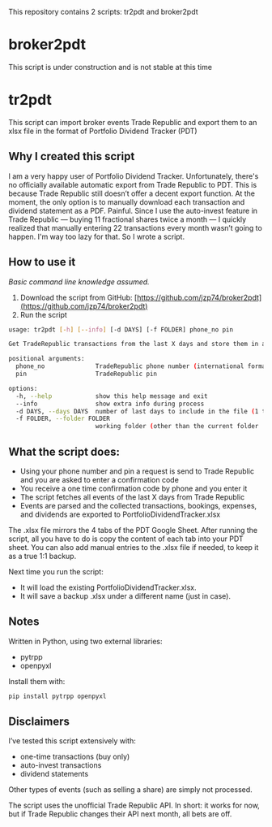 This repository contains 2 scripts: tr2pdt and broker2pdt 

# broker2pdt
This script is under construction and is not stable at this time

# tr2pdt
This script can import broker events Trade Republic and export them to an xlsx file in the format of Portfolio Dividend Tracker (PDT)

## Why I created this script
I am a very happy user of Portfolio Dividend Tracker. Unfortunately, there's no officially available automatic export from Trade Republic to PDT. This is because Trade Republic still doesn’t offer a decent export function. At the moment, the only option is to manually download each transaction and dividend statement as a PDF. Painful. Since I use the auto-invest feature in Trade Republic — buying 11 fractional shares twice a month — I quickly realized that manually entering 22 transactions every month wasn’t going to happen. I'm way too lazy for that. So I wrote a script.

## How to use it
_Basic command line knowledge assumed._

1. Download the script from GitHub: [https://github.com/jzp74/broker2pdt](https://github.com/jzp74/broker2pdt)
2. Run the script

~~~bash
usage: tr2pdt [-h] [--info] [-d DAYS] [-f FOLDER] phone_no pin

Get TradeRepublic transactions from the last X days and store them in a file

positional arguments:
  phone_no              TradeRepublic phone number (international format)
  pin                   TradeRepublic pin

options:
  -h, --help            show this help message and exit
  --info                show extra info during process
  -d DAYS, --days DAYS  number of last days to include in the file (1 to max 100)
  -f FOLDER, --folder FOLDER
                        working folder (other than the current folder
~~~

## What the script does:
- Using your phone number and pin a request is send to Trade Republic and you are asked to enter a confirmation code
- You receive a one time confirmation code by phone and you enter it
- The script fetches all events of the last X days from Trade Republic
- Events are parsed and the collected transactions, bookings, expenses, and dividends are exported to PortfolioDividendTracker.xlsx

The .xlsx file mirrors the 4 tabs of the PDT Google Sheet. After running the script, all you have to do is copy the content of each tab into your PDT sheet. You can also add manual entries to the .xlsx file if needed, to keep it as a true 1:1 backup.

Next time you run the script:
- It will load the existing PortfolioDividendTracker.xlsx.
- It will save a backup .xlsx under a different name (just in case).

## Notes
Written in Python, using two external libraries:
- pytrpp
- openpyxl

Install them with:
~~~bash
pip install pytrpp openpyxl
~~~

## Disclaimers
I’ve tested this script extensively with:
- one-time transactions (buy only)
- auto-invest transactions
- dividend statements

Other types of events (such as selling a share) are simply not processed.

The script uses the unofficial Trade Republic API. In short: it works for now, but if Trade Republic changes their API next month, all bets are off.
